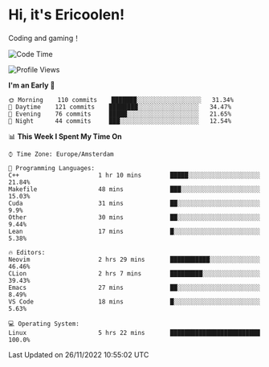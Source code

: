 # Hi, it's Ericoolen!
Coding and gaming！

<!--START_SECTION:waka-->
![Code Time](http://img.shields.io/badge/Code%20Time-536%20hrs%2035%20mins-blue)

![Profile Views](http://img.shields.io/badge/Profile%20Views-5-blue)

**I'm an Early 🐤** 

```text
🌞 Morning    110 commits    ███████░░░░░░░░░░░░░░░░░░   31.34% 
🌆 Daytime    121 commits    ████████░░░░░░░░░░░░░░░░░   34.47% 
🌃 Evening    76 commits     █████░░░░░░░░░░░░░░░░░░░░   21.65% 
🌙 Night      44 commits     ███░░░░░░░░░░░░░░░░░░░░░░   12.54%

```


📊 **This Week I Spent My Time On** 

```text
⌚︎ Time Zone: Europe/Amsterdam

💬 Programming Languages: 
C++                      1 hr 10 mins        █████░░░░░░░░░░░░░░░░░░░░   21.84% 
Makefile                 48 mins             ███░░░░░░░░░░░░░░░░░░░░░░   15.03% 
Cuda                     31 mins             ██░░░░░░░░░░░░░░░░░░░░░░░   9.9% 
Other                    30 mins             ██░░░░░░░░░░░░░░░░░░░░░░░   9.44% 
Lean                     17 mins             █░░░░░░░░░░░░░░░░░░░░░░░░   5.38%

🔥 Editors: 
Neovim                   2 hrs 29 mins       ███████████░░░░░░░░░░░░░░   46.46% 
CLion                    2 hrs 7 mins        █████████░░░░░░░░░░░░░░░░   39.43% 
Emacs                    27 mins             ██░░░░░░░░░░░░░░░░░░░░░░░   8.49% 
VS Code                  18 mins             █░░░░░░░░░░░░░░░░░░░░░░░░   5.63%

💻 Operating System: 
Linux                    5 hrs 22 mins       █████████████████████████   100.0%

```


 Last Updated on 26/11/2022 10:55:02 UTC
<!--END_SECTION:waka-->

